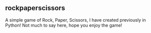 ## rockpaperscissors
A simple game of Rock, Paper, Scissors, I have created previously in Python! Not much to say here, hope you enjoy the game!
